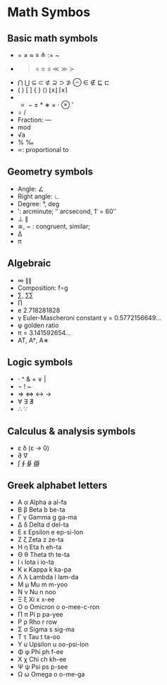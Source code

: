 # Math Symbos

## Basic math symbols
- = ≠ ≈	≡ ≜ := ~
- >	< ≥	≤ ≪ ≫ ≻
- ⋂ ⋃ ⊆ ⊂ ⊄ ⊇ ⊃ ⊅ ⊖ ∈ ∉ ⊑ ⊏
- ( ) [ ] { } ⟨⟩ ⌊x⌋ ⌈x⌉
- +	− ±	* ∗ ×	⋅ ⊗ ˆ
- ÷	/
- Fraction: —
- mod
- √a
- % ‰
- ∝: proportional to	

## Geometry symbols
- Angle: ∠
- Right angle:	∟
- Degree: °, deg
- ′: arcminute; ″ arcsecond, 1′ = 60″
- ⊥ ∥
- ≅, ~ : congruent, similar;
- Δ
- π
 
## Algebraic
- ∞ ∥∥
- Composition: f∘g
- ∑, ∑∑
- ∏
- e	2.718281828
- γ	Euler-Mascheroni constant	γ = 0.5772156649...	 
- φ	golden ratio
- π	= 3.141592654...
- AT, A†, A∗

## Logic symbols
- ⋅	^ &	+ ∨ |
- ¬ ! ~	
- ⇒ ⇔ ↔ →
- ∀	∃ ∄ 
- ∴	∵

## Calculus & analysis symbols
- ε δ (ε → 0)	 
- ∂ ∇
- ∫ ∮ ∯ ∰ 

## Greek alphabet letters
- Α	α	Alpha	a	al-fa
- Β	β	Beta	b	be-ta
- Γ	γ	Gamma	g	ga-ma
- Δ	δ	Delta	d	del-ta
- Ε	ε	Epsilon	e	ep-si-lon
- Ζ	ζ	Zeta	z	ze-ta
- Η	η	Eta	h	eh-ta
- Θ	θ	Theta	th	te-ta
- Ι	ι	Iota	i	io-ta
- Κ	κ	Kappa	k	ka-pa
- Λ	λ	Lambda	l	lam-da
- Μ	μ	Mu	m	m-yoo
- Ν	ν	Nu	n	noo
- Ξ	ξ	Xi	x	x-ee
- Ο	ο	Omicron	o	o-mee-c-ron
- Π	π	Pi	p	pa-yee
- Ρ	ρ	Rho	r	row
- Σ	σ	Sigma	s	sig-ma
- Τ	τ	Tau	t	ta-oo
- Υ	υ	Upsilon	u	oo-psi-lon
- Φ	φ	Phi	ph	f-ee
- Χ	χ	Chi	ch	kh-ee
- Ψ	ψ	Psi	ps	p-see
- Ω	ω	Omega	o	o-me-ga
